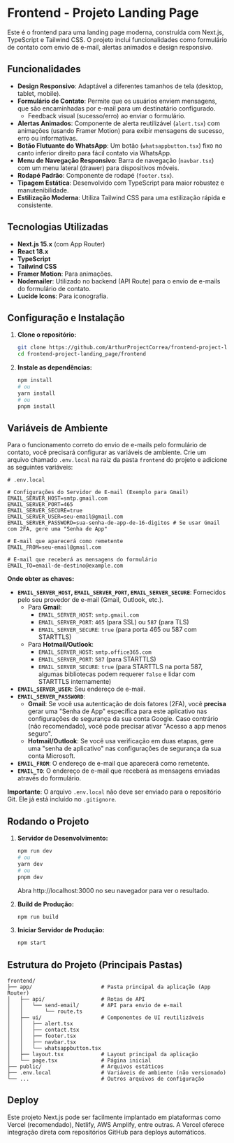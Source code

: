 # Frontend - Projeto Landing Page

Este é o frontend para uma landing page moderna, construída com Next.js, TypeScript e Tailwind CSS. O projeto inclui funcionalidades como formulário de contato com envio de e-mail, alertas animados e design responsivo.

## Funcionalidades

*   **Design Responsivo**: Adaptável a diferentes tamanhos de tela (desktop, tablet, mobile).
*   **Formulário de Contato**: Permite que os usuários enviem mensagens, que são encaminhadas por e-mail para um destinatário configurado.
    *   Feedback visual (sucesso/erro) ao enviar o formulário.
*   **Alertas Animados**: Componente de alerta reutilizável (`alert.tsx`) com animações (usando Framer Motion) para exibir mensagens de sucesso, erro ou informativas.
*   **Botão Flutuante do WhatsApp**: Um botão (`whatsappbutton.tsx`) fixo no canto inferior direito para fácil contato via WhatsApp.
*   **Menu de Navegação Responsivo**: Barra de navegação (`navbar.tsx`) com um menu lateral (drawer) para dispositivos móveis.
*   **Rodapé Padrão**: Componente de rodapé (`footer.tsx`).
*   **Tipagem Estática**: Desenvolvido com TypeScript para maior robustez e manutenibilidade.
*   **Estilização Moderna**: Utiliza Tailwind CSS para uma estilização rápida e consistente.

## Tecnologias Utilizadas

*   **Next.js 15.x** (com App Router)
*   **React 18.x**
*   **TypeScript**
*   **Tailwind CSS**
*   **Framer Motion**: Para animações.
*   **Nodemailer**: Utilizado no backend (API Route) para o envio de e-mails do formulário de contato.
*   **Lucide Icons**: Para iconografia.

## Configuração e Instalação

1.  **Clone o repositório:**
    ```bash
    git clone https://github.com/ArthurProjectCorrea/frontend-project-landing_page.git
    cd frontend-project-landing_page/frontend
    ```

2.  **Instale as dependências:**
    ```bash
    npm install
    # ou
    yarn install
    # ou
    pnpm install
    ```

## Variáveis de Ambiente

Para o funcionamento correto do envio de e-mails pelo formulário de contato, você precisará configurar as variáveis de ambiente. Crie um arquivo chamado `.env.local` na raiz da pasta `frontend` do projeto e adicione as seguintes variáveis:

```
# .env.local

# Configurações do Servidor de E-mail (Exemplo para Gmail)
EMAIL_SERVER_HOST=smtp.gmail.com
EMAIL_SERVER_PORT=465
EMAIL_SERVER_SECURE=true
EMAIL_SERVER_USER=seu-email@gmail.com
EMAIL_SERVER_PASSWORD=sua-senha-de-app-de-16-digitos # Se usar Gmail com 2FA, gere uma "Senha de App"

# E-mail que aparecerá como remetente
EMAIL_FROM=seu-email@gmail.com

# E-mail que receberá as mensagens do formulário
EMAIL_TO=email-de-destino@example.com
```

**Onde obter as chaves:**

*   **`EMAIL_SERVER_HOST`, `EMAIL_SERVER_PORT`, `EMAIL_SERVER_SECURE`**: Fornecidos pelo seu provedor de e-mail (Gmail, Outlook, etc.).
    *   Para **Gmail**:
        *   `EMAIL_SERVER_HOST`: `smtp.gmail.com`
        *   `EMAIL_SERVER_PORT`: `465` (para SSL) ou `587` (para TLS)
        *   `EMAIL_SERVER_SECURE`: `true` (para porta 465 ou 587 com STARTTLS)
    *   Para **Hotmail/Outlook**:
        *   `EMAIL_SERVER_HOST`: `smtp.office365.com`
        *   `EMAIL_SERVER_PORT`: `587` (para STARTTLS)
        *   `EMAIL_SERVER_SECURE`: `true` (para STARTTLS na porta 587, algumas bibliotecas podem requerer `false` e lidar com STARTTLS internamente)
*   **`EMAIL_SERVER_USER`**: Seu endereço de e-mail.
*   **`EMAIL_SERVER_PASSWORD`**:
    *   **Gmail**: Se você usa autenticação de dois fatores (2FA), você **precisa** gerar uma "Senha de App" específica para este aplicativo nas configurações de segurança da sua conta Google. Caso contrário (não recomendado), você pode precisar ativar "Acesso a app menos seguro".
    *   **Hotmail/Outlook**: Se você usa verificação em duas etapas, gere uma "senha de aplicativo" nas configurações de segurança da sua conta Microsoft.
*   **`EMAIL_FROM`**: O endereço de e-mail que aparecerá como remetente.
*   **`EMAIL_TO`**: O endereço de e-mail que receberá as mensagens enviadas através do formulário.

**Importante**: O arquivo `.env.local` não deve ser enviado para o repositório Git. Ele já está incluído no `.gitignore`.

## Rodando o Projeto

1.  **Servidor de Desenvolvimento:**
    ```bash
    npm run dev
    # ou
    yarn dev
    # ou
    pnpm dev
    ```
    Abra http://localhost:3000 no seu navegador para ver o resultado.

2.  **Build de Produção:**
    ```bash
    npm run build
    ```

3.  **Iniciar Servidor de Produção:**
    ```bash
    npm start
    ```

## Estrutura do Projeto (Principais Pastas)

```
frontend/
├── app/                      # Pasta principal da aplicação (App Router)
│   ├── api/                  # Rotas de API
│   │   └── send-email/       # API para envio de e-mail
│   │       └── route.ts
│   ├── ui/                   # Componentes de UI reutilizáveis
│   │   ├── alert.tsx
│   │   ├── contact.tsx
│   │   ├── footer.tsx
│   │   ├── navbar.tsx
│   │   └── whatsappbutton.tsx
│   ├── layout.tsx            # Layout principal da aplicação
│   └── page.tsx              # Página inicial
├── public/                   # Arquivos estáticos
├── .env.local                # Variáveis de ambiente (não versionado)
└── ...                       # Outros arquivos de configuração
```

## Deploy

Este projeto Next.js pode ser facilmente implantado em plataformas como Vercel (recomendado), Netlify, AWS Amplify, entre outras. A Vercel oferece integração direta com repositórios GitHub para deploys automáticos.